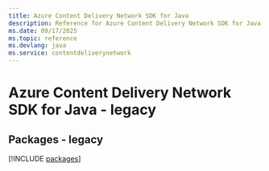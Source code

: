 ```yaml
---
title: Azure Content Delivery Network SDK for Java
description: Reference for Azure Content Delivery Network SDK for Java
ms.date: 09/17/2025
ms.topic: reference
ms.devlang: java
ms.service: contentdeliverynetwork
---
```

# Azure Content Delivery Network SDK for Java - legacy
## Packages - legacy
[!INCLUDE [packages](content-delivery-network-index.md)]